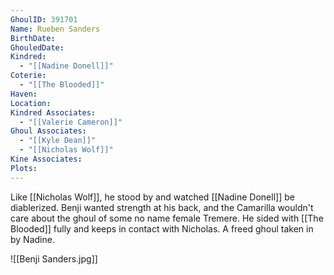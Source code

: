 ```yaml
---
GhoulID: 391701
Name: Rueben Sanders
BirthDate: 
GhouledDate: 
Kindred:
  - "[[Nadine Donell]]"
Coterie:
  - "[[The Blooded]]"
Haven: 
Location: 
Kindred Associates:
  - "[[Valerie Cameron]]"
Ghoul Associates:
  - "[[Kyle Dean]]"
  - "[[Nicholas Wolf]]"
Kine Associates: 
Plots:
---
```

Like [[Nicholas Wolf]], he stood by and watched [[Nadine Donell]] be diablerized. Benji wanted strength at his back, and the Camarilla wouldn't care about the ghoul of some no name female Tremere. He sided with [[The Blooded]] fully and keeps in contact with Nicholas.
A freed ghoul taken in by Nadine.

![[Benji Sanders.jpg]]
